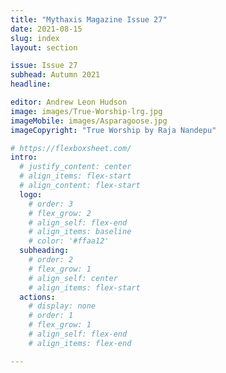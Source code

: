 ```yaml
---
title: "Mythaxis Magazine Issue 27"
date: 2021-08-15
slug: index
layout: section

issue: Issue 27
subhead: Autumn 2021
headline: 

editor: Andrew Leon Hudson
image: images/True-Worship-lrg.jpg
imageMobile: images/Asparagoose.jpg
imageCopyright: "True Worship by Raja Nandepu"

# https://flexboxsheet.com/
intro:
  # justify_content: center
  # align_items: flex-start
  # align_content: flex-start
  logo:
    # order: 3
    # flex_grow: 2
    # align_self: flex-end
    # align_items: baseline
    # color: '#ffaa12'
  subheading:
    # order: 2
    # flex_grow: 1
    # align_self: center
    # align_items: flex-start
  actions:
    # display: none
    # order: 1
    # flex_grow: 1
    # align_self: flex-end
    # align_items: flex-end

---
```


